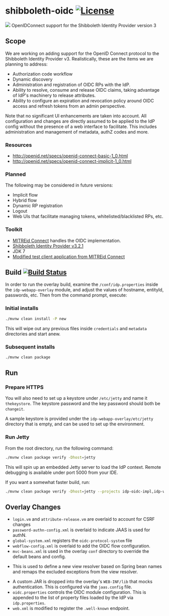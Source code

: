 # shibboleth-oidc [![License](https://img.shields.io/hexpm/l/plug.svg)](https://github.com/uchicago/shibboleth-oidc/blob/master/LICENSE) 
[![](https://heroku-badge.herokuapp.com/?app=shibboleth-oidc)](https://shibboleth-oidc.herokuapp.com/idp)
OpenIDConnect support for the Shibboleth Identity Provider version 3

## Scope
We are working on adding support for the OpenID Connect protocol to the Shibboleth Identity Provider v3. Realistically, these
are the items we are planning to address:

* Authorization code workflow
* Dynamic discovery
* Administration and registration of OIDC RPs with the IdP. 
* Ability to resolve, consume and release OIDC claims, taking advantage of IdP's machinery to release attributes. 
* Ability to configure an expiration and revocation policy around OIDC access and refresh tokens from an admin perspective. 

Note that no significant UI enhancements are taken into account. All configuration and changes are directly assumed to be applied to the 
IdP config without the presence of a web interface to facilitate. This includes administration and management of metadata, 
authZ codes and more.

### Resources
* http://openid.net/specs/openid-connect-basic-1_0.html
* http://openid.net/specs/openid-connect-implicit-1_0.html
 
### Planned

The following may be considered in future versions:

* Implicit flow
* Hybrid flow
* Dynamic RP registration
* Logout
* Web UIs that facilitate managing tokens, whitelisted/blacklisted RPs, etc. 

### Toolkit
- [MITREid Connect](https://github.com/mitreid-connect/) handles the OIDC implementation.
- [Shibboleth Identity Provider v3.2.1](https://wiki.shibboleth.net/confluence/display/IDP30/Home)
- JDK 7
- [Modified test client application from MITREid Connect](https://github.com/mmoayyed/simple-web-app)

## Build [![Build Status](https://travis-ci.org/uchicago/shibboleth-oidc.svg?branch=master)](https://travis-ci.org/uchicago/shibboleth-oidc)
In order to run the overlay build, examine the `/conf/idp.properties` inside the `idp-webapp-overlay` module,
and adjust the values of hostname, entityId, passwords, etc. Then from the command prompt, execute:

### Initial installs

```bash
./mvnw clean install -P new
```

This will wipe out any previous files inside `credentials` and `metadata` directories and start anew.

### Subsequent installs

```bash
./mvnw clean package
```

## Run

### Prepare HTTPS

You will also need to set up a keystore under `/etc/jetty` and name it `thekeystore`. The keystore password and the 
key password should both be `changeit`.
 
A sample keystore is provided under the `idp-webapp-overlay/etc/jetty` directory that is empty, and can be used to set up the environment. 

### Run Jetty
From the root directory, run the following command:

```bash
./mvnw clean package verify -Dhost=jetty
```

This will spin up an embedded Jetty server to load the IdP context. Remote debugging is available under port 5000 from your IDE.

If you want a somewhat faster build, run:

```bash
./mvnw clean package verify -Dhost=jetty --projects idp-oidc-impl,idp-webapp-overlay
```

## Overlay Changes

* `login.vm` and `attribute-release.vm` are overlaid to account for CSRF changes
* `password-authn-config.xml` is overlaid to indicate JAAS is used for authN. 
* `global-system.xml` registers the `oidc-protocol-system` file
* `webflow-config.xml` is overlaid to add the OIDC flow configuration.
* `mvc-beans.xml` is used in the overlay `conf` directory to override the default beans and config.
 - This is used to define a new view resolver based on Spring bean names and remaps the excluded exceptions from the view resolver. 
* A custom JAR is dropped into the overlay's `WEB-INF/lib` that mocks authentication. This is configured via the `jaas.config` file.
* `oidc.properties` controls the OIDC module configuration. This is appended to the list of property files loaded by 
the IdP via `idp.properties`. 
* `web.xml` is modified to register the `.well-known` endpoint.
